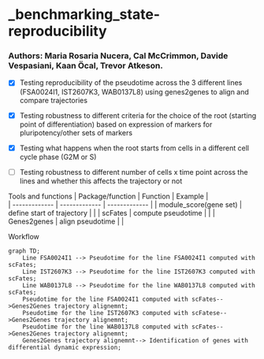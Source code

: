 # _benchmarking_state-reproducibility

### Authors: Maria Rosaria Nucera, Cal McCrimmon, Davide Vespasiani, Kaan Öcal, Trevor Atkeson.

- [x] Testing reproducibility of the pseudotime across the 3 different lines  (FSA0024I1, IST2607K3, WAB0137L8) using genes2genes to align and compare trajectories
- [x] Testing robustness to different criteria for the choice of the root (starting point of differentiation) based on expression of markers for pluripotency/other sets of markers
- [x] Testing what happens when the root starts from cells in a different cell cycle phase (G2M or S)
- [ ] Testing robustness to different number of cells x time point across the lines and whether this affects the trajectory or not


Tools and functions 
| Package/function | Function |   Example |    
| ------------- | ------------- | ------------- |
| module_score(gene set) | define start of trajectory |  |
| scFates | compute pseudotime |  |
| Genes2genes | align pseudotime |  |

Workflow
```mermaid
graph TD;
    Line FSA0024I1 --> Pseudotime for the line FSA0024I1 computed with scFates;
    Line IST2607K3 --> Pseudotime for the line IST2607K3 computed with scFates;
    Line WAB0137L8 --> Pseudotime for the line WAB0137L8 computed with scFates;
    Pseudotime for the line FSA0024I1 computed with scFates-->Genes2Genes trajectory alignemnt;
    Pseudotime for the line IST2607K3 computed with scFatese-->Genes2Genes trajectory alignemnt;
    Pseudotime for the line WAB0137L8 computed with scFates-->Genes2Genes trajectory alignemnt;
    Genes2Genes trajectory alignemnt--> Identification of genes with differential dynamic expression;
   
```
